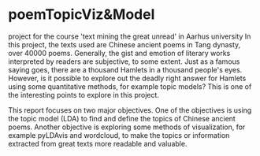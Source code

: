# poemTopicViz&Model
project for the course 'text mining the great unread' in Aarhus university
In this project, the texts used are Chinese ancient poems in Tang dynasty, over 40000 poems. Generally, the gist and emotion of literary works interpreted by readers are subjective, to some extent. Just as a famous saying goes, there are a thousand Hamlets in a thousand people's eyes. However, is it possible to explore out the deadly right answer for Hamlets using some quantitative methods, for example topic models? This is one of the interesting points to explore in this project.

This report focuses on two major objectives. One of the objectives is using the topic model (LDA) to find and define the topics of Chinese ancient poems. Another objective is exploring some methods of visualization, for example pyLDAvis and wordcloud, to make the topics or information extracted from great texts more readable and valuable.
